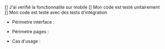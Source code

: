 
[] J'ai verifié la fonctionnalite sur mobile
[] Mon code est testé unitairement
[] Mon code est testé avec des tests d'intégration

- Périmetre interface : 

- Périmetre pages : 

- Cas d'usage : 
